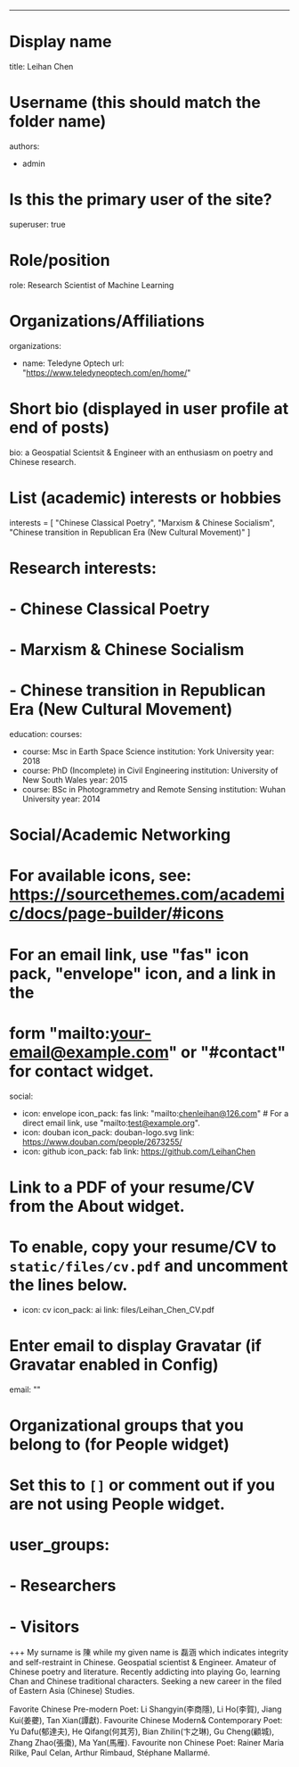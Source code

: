 ---
# Display name
title: Leihan Chen

# Username (this should match the folder name)
authors:
- admin

# Is this the primary user of the site?
superuser: true

# Role/position
role: Research Scientist of Machine Learning

# Organizations/Affiliations
organizations:
- name: Teledyne Optech
  url: "https://www.teledyneoptech.com/en/home/"

# Short bio (displayed in user profile at end of posts)
bio: a Geospatial Scientsit & Engineer with an enthusiasm on poetry and Chinese research.

# List (academic) interests or hobbies
interests = [
  "Chinese Classical Poetry",
  "Marxism & Chinese Socialism",
  "Chinese transition in Republican Era (New Cultural Movement)"
]

# Research interests:
# - Chinese Classical Poetry
# - Marxism & Chinese Socialism
# - Chinese transition in Republican Era (New Cultural Movement)

education:
  courses:
  - course: Msc in Earth Space Science
    institution: York University
    year: 2018
  - course: PhD (Incomplete) in Civil Engineering
    institution: University of New South Wales
    year: 2015
  - course: BSc in Photogrammetry and Remote Sensing
    institution: Wuhan University
    year: 2014

# Social/Academic Networking
# For available icons, see: https://sourcethemes.com/academic/docs/page-builder/#icons
#   For an email link, use "fas" icon pack, "envelope" icon, and a link in the
#   form "mailto:your-email@example.com" or "#contact" for contact widget.
social:
- icon: envelope
  icon_pack: fas
  link: "mailto:chenleihan@126.com"    # For a direct email link, use "mailto:test@example.org".
- icon: douban
  icon_pack: douban-logo.svg
  link: https://www.douban.com/people/2673255/
- icon: github
  icon_pack: fab
  link: https://github.com/LeihanChen
# Link to a PDF of your resume/CV from the About widget.
# To enable, copy your resume/CV to `static/files/cv.pdf` and uncomment the lines below.
- icon: cv
  icon_pack: ai
  link: files/Leihan_Chen_CV.pdf

# Enter email to display Gravatar (if Gravatar enabled in Config)
email: ""

# Organizational groups that you belong to (for People widget)
#   Set this to `[]` or comment out if you are not using People widget.
# user_groups:
# - Researchers
# - Visitors
+++
My surname is 陳 while my given name is 磊涵 which indicates integrity and self-restraint in Chinese.
Geospatial scientist & Engineer. 
Amateur of Chinese poetry and literature.
Recently addicting into playing Go, learning Chan and Chinese traditional characters.
Seeking a new career in the filed of Eastern Asia (Chinese) Studies.

Favorite Chinese Pre-modern Poet: Li Shangyin(李商隱), Li Ho(李賀), Jiang Kui(姜虁), Tan Xian(譚獻).
Favourite Chinese Modern& Contemporary Poet: Yu Dafu(郁達夫), He Qifang(何其芳), Bian Zhilin(卞之琳), Gu Cheng(顧城), Zhang Zhao(張棗), Ma Yan(馬雁).
Favourite non Chinese Poet: Rainer Maria Rilke, Paul Celan, Arthur Rimbaud, Stéphane Mallarmé.
